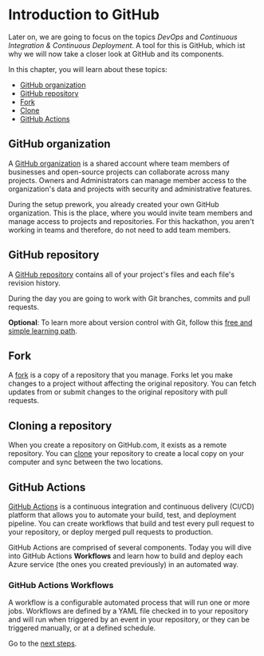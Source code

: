 # Introduction to GitHub

Later on, we are going to focus on the topics _DevOps_ and _Continuous Integration & Continuous Deployment_. A tool for this is GitHub, which ist why we will now take a closer look at GitHub and its components.

In this chapter, you will learn about these topics:

- [GitHub organization](#github-organization)
- [GitHub repository](#github-repository)
- [Fork](#fork)
- [Clone](#clone)
- [GitHub Actions](#github-actions)

## GitHub organization

A [GitHub organization](https://docs.github.com/en/organizations/collaborating-with-groups-in-organizations/about-organizations) is a shared account where team members of businesses and open-source projects can collaborate across many projects. Owners and Administrators can manage member access to the organization's data and projects with security and administrative features.

During the setup prework, you already created your own GitHub organization. This is the place, where you would invite team members and manage access to projects and repositories. For this hackathon, you aren't working in teams and therefore, do not need to add team members.

## GitHub repository

A [GitHub repository](https://docs.github.com/en/repositories/creating-and-managing-repositories/about-repositories) contains all of your project's files and each file's revision history.

During the day you are going to work with Git branches, commits and pull requests.

**Optional**: To learn more about version control with Git, follow this [free and simple learning path](https://docs.microsoft.com/en-us/learn/modules/intro-to-git/).

## Fork

A [fork](https://docs.github.com/en/pull-requests/collaborating-with-pull-requests/working-with-forks/about-forks) is a copy of a repository that you manage. Forks let you make changes to a project without affecting the original repository. You can fetch updates from or submit changes to the original repository with pull requests.

## Cloning a repository

When you create a repository on GitHub.com, it exists as a remote repository. You can [clone](https://docs.github.com/en/repositories/creating-and-managing-repositories/cloning-a-repository) your repository to create a local copy on your computer and sync between the two locations.

## GitHub Actions

[GitHub Actions](https://docs.github.com/en/actions/learn-github-actions/understanding-github-actions) is a continuous integration and continuous delivery (CI/CD) platform that allows you to automate your build, test, and deployment pipeline. You can create workflows that build and test every pull request to your repository, or deploy merged pull requests to production.

GitHub Actions are comprised of several components. Today you will dive into GitHub Actions **Workflows** and learn how to build and deploy each Azure service (the ones you created previously) in an automated way.

### GitHub Actions Workflows

A workflow is a configurable automated process that will run one or more jobs. Workflows are defined by a YAML file checked in to your repository and will run when triggered by an event in your repository, or they can be triggered manually, or at a defined schedule.

Go to the [next steps](./07_emu_cicd.md).